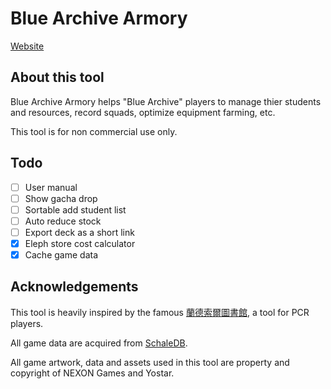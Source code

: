 # Blue Archive Armory

[Website](https://ba.toho.moe)

## About this tool

Blue Archive Armory helps "Blue Archive" players to manage thier students and resources, record squads, optimize equipment farming, etc.

This tool is for non commercial use only.

## Todo

- [ ] User manual
- [ ] Show gacha drop
- [ ] Sortable add student list
- [ ] Auto reduce stock
- [ ] Export deck as a short link
- [x] Eleph store cost calculator
- [x] Cache game data

## Acknowledgements

This tool is heavily inspired by the famous [蘭德索爾圖書館](https://pcredivewiki.tw/Armory), a tool for PCR players.

All game data are acquired from [SchaleDB](https://github.com/lonqie/SchaleDB).

All game artwork, data and assets used in this tool are property and copyright of NEXON Games and Yostar.
